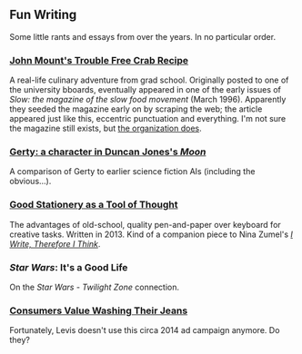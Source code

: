 ## Fun Writing

Some little rants and essays from over the years. In no particular order.


### [John Mount's Trouble Free Crab Recipe](crab.md)

A real-life culinary adventure from grad school. Originally posted to one of the university bboards, eventually appeared in one of the early issues of *Slow: the magazine of the slow food movement* (March 1996). Apparently they seeded the magazine early on by scraping the web; the article appeared just like this, eccentric punctuation and everything. I'm not sure the magazine still exists, but [the organization does](https://www.slowfood.com/).


### [Gerty: a character in Duncan Jones's *Moon*](Gerty.md)

A comparison of Gerty to earlier science fiction AIs (including the obvious...).

### [Good Stationery as a Tool of Thought](Stationery.md)

The advantages of old-school, quality pen-and-paper over keyboard for creative tasks. Written in 2013. Kind of a companion piece to Nina Zumel's [*I Write, Therefore I Think*](https://ninazumel.com/2012/10/11/i-write-therefore-i-think/).

### *Star Wars*: It's a Good Life

On the *Star Wars* - *Twilight Zone* connection.

### [Consumers Value Washing Their Jeans](jeans.md)

Fortunately, Levis doesn't use this circa 2014 ad campaign anymore. Do they?